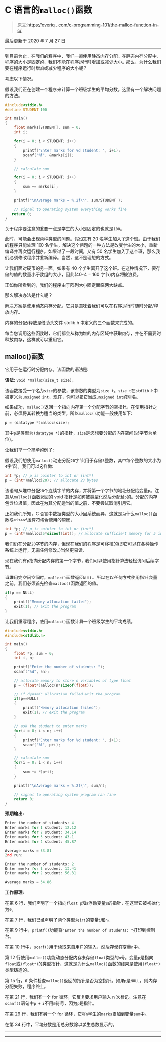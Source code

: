 # C 语言的`malloc()`函数

> 原文:[https://overiq . com/c-programming-101/the-malloc-function-in-c/](https://overiq.com/c-programming-101/the-malloc-function-in-c/)

最后更新于 2020 年 7 月 27 日

* * *

到目前为止，在我们的程序中，我们一直使用静态内存分配。在静态内存分配中，程序的大小是固定的，我们不能在程序运行时增加或减少大小。那么，为什么我们要在程序运行时增加或减少程序的大小呢？

考虑以下情况。

假设我们正在创建一个程序来计算一个班级学生的平均分数。这里有一个解决问题的方法。

```c
#include<stdio.h>
#define STUDENT 100

int main()
{
    float marks[STUDENT], sum = 0;
    int i;

    for(i = 0; i < STUDENT; i++)
    {
        printf("Enter marks for %d student: ", i+1);
        scanf("%f", &marks[i]);
    }

    // calculate sum

    for(i = 0; i < STUDENT; i++)
    {
        sum += marks[i];
    }

    printf("\nAverage marks = %.2f\n", sum/STUDENT );

    // signal to operating system everything works fine
   return 0;
}

```

关于程序要注意的重要一点是学生的大小是固定的也就是`100`。

此时，可能会出现两种类型的问题。假设又有 20 名学生加入了这个班。由于我们的程序只能处理 100 名学生，解决这个问题的一种方法是改变学生的大小，重新编译并再次运行程序。如果过了一段时间，又有 50 名学生加入了这个班，那么我们必须修改程序并重新编译。当然，这不是理想的方式。

让我们面对硬币的另一面。如果有 40 个学生离开了这个班。在这种情况下，要存储的值的数量小于数组的大小，因此(40*4 = 160 字节)内存将被浪费。

正如你所看到的，我们的程序由于阵列大小固定面临两大缺点。

那么解决办法是什么呢？

解决方案是使用动态内存分配。它只是意味着我们可以在程序运行时随时分配/释放内存。

内存的分配/释放是借助头文件 stdlib.h 中定义的三个函数来完成的。

每当您调用这些函数时，它们都会从称为堆的内存区域中获取内存，并在不需要时释放内存，这样就可以重用它。

## malloc()函数

它用于在运行时分配内存。该函数的语法是:

**语法:** `void *malloc(size_t size);`

该函数接受一个名为`size`的参数，该参数的类型为`size_t`。`size_t`在`stdlib.h`中被定义为`unsigned int`，现在，你可以把它当成`unsigned int`的别名。

如果成功，`malloc()`返回一个指向内存第一个分配字节的空指针。在使用指针之前，必须将其转换为适当的类型。所以`malloc()`功能一般使用如下:

```c
p = (datatype *)malloc(size);

```

其中`p`是类型为`(datatype *)`的指针，`size`是您想要分配的内存空间(以字节为单位)。

让我们举一个简单的例子:

假设我们想使用`malloc()`动态分配`20`字节(用于存储`5`整数，其中每个整数的大小为`4`字节)。我们可以这样做:

```c
int *p; // p is pointer to int or (int*)
p = (int*)malloc(20); // allocate 20 bytes

```

该语句从堆中分配`20`个连续字节的内存，并将第一个字节的地址分配给变量`p`。注意从`malloc()`函数返回的 void 指针是如何被类型化然后分配给`p`的。分配的内存包含垃圾值，因此在为其分配适当的值之前，不要尝试取消引用它。

正如我们所知，C 语言中数据类型的大小因系统而异，这就是为什么`malloc()`函数与`sizeof`运算符结合使用的原因。

```c
int *p; // p is pointer to int or (int*)
p = (int*)malloc(5*sizeof(int)); // allocate sufficient memory for 5 integers

```

我们仍在分配`20`字节的内存，但现在我们的程序是可移植的(即它可以在各种操作系统上运行，无需任何修改。)当然更易读。

现在我们有`p`指向分配内存的第一个字节，我们可以使用指针算法轻松访问后续字节。

当堆用完空闲空间时，`malloc()`函数返回`NULL`。所以在以任何方式使用指针变量之前，我们必须首先检查`malloc()`函数返回的值。

```c
if(p == NULL)
{
    printf("Memory allocation failed");
    exit(1); // exit the program
}

```

让我们重写程序，使用`malloc()`函数计算一个班级学生的平均成绩。

```c
#include<stdio.h>
#include<stdlib.h>

int main()
{
    float *p, sum = 0;
    int i, n;

    printf("Enter the number of students: ");
    scanf("%d", &n);

    // allocate memory to store n variables of type float
    p = (float*)malloc(n*sizeof(float));

    // if dynamic allocation failed exit the program
    if(p==NULL)
    {
        printf("Memory allocation failed");
        exit(1); // exit the program
    }

    // ask the student to enter marks
    for(i = 0; i < n; i++)
    {
        printf("Enter marks for %d student: ", i+1);
        scanf("%f", p+i);
    }

    // calculate sum
    for(i = 0; i < n; i++)
    {
        sum += *(p+i);
    }

    printf("\nAverage marks = %.2f\n", sum/n);

    // signal to operating system program ran fine
    return 0;
}

```

**预期输出:**

```c
Enter the number of students: 4
Enter marks for 1 student: 12.12
Enter marks for 2 student: 34.14
Enter marks for 3 student: 43.1
Enter marks for 4 student: 45.87

Average marks = 33.81
2nd run:

Enter the number of students: 2
Enter marks for 1 student: 13.41
Enter marks for 2 student: 56.31

Average marks = 34.86

```

**工作原理:**

在第 6 行，我们声明了一个指向`float p`和`a`浮动变量`s`的指针，在这里它被初始化为`0`。

在第 7 行，我们已经声明了两个类型为`int`的变量`i`和`n`。

在第 9 行中，`printf()`功能将`"Enter the number of students: "`打印到控制台。

在第 10 行中，`scanf()`用于读取来自用户的输入，然后存储在变量`n`中。

第 12 行使用`malloc()`功能动态分配内存来存储`float`类型的`n`号。变量`p`是指向`float`或`(float*)`的类型指针，这就是为什么`malloc()`函数的结果是使用`(float*)`类型铸造的。

第 15 行，if 条件检查`malloc()`返回的指针是否为空指针。如果`p`是`NULL`，则内存分配失败，程序终止。

在第 21 行，我们有一个 for 循环，它反复要求用户输入 n 次标记。注意在`scanf()`语句中`p + i`不用`&`符号，因为`p`是指针。

在第 29 行，我们有另一个 for 循环，它将`n`学生的`marks`累加到变量`sum`中。

在第 34 行中，平均分数是用总分数除以学生总数显示的。

* * *

* * *